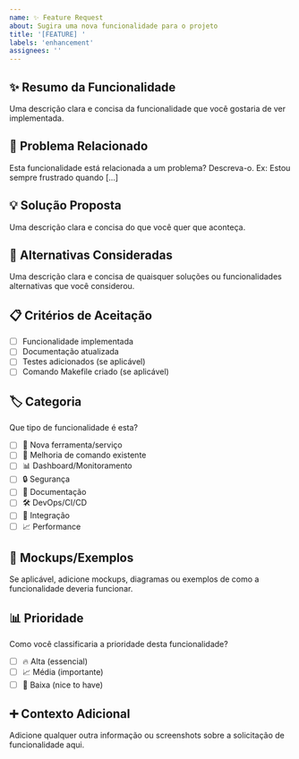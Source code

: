 ```yaml
---
name: ✨ Feature Request
about: Sugira uma nova funcionalidade para o projeto
title: '[FEATURE] '
labels: 'enhancement'
assignees: ''
---
```


## ✨ Resumo da Funcionalidade
Uma descrição clara e concisa da funcionalidade que você gostaria de ver implementada.

## 🎯 Problema Relacionado
Esta funcionalidade está relacionada a um problema? Descreva-o.
Ex: Estou sempre frustrado quando [...]

## 💡 Solução Proposta
Uma descrição clara e concisa do que você quer que aconteça.

## 🔄 Alternativas Consideradas
Uma descrição clara e concisa de quaisquer soluções ou funcionalidades alternativas que você considerou.

## 📋 Critérios de Aceitação
- [ ] Funcionalidade implementada
- [ ] Documentação atualizada  
- [ ] Testes adicionados (se aplicável)
- [ ] Comando Makefile criado (se aplicável)

## 🏷️ Categoria
Que tipo de funcionalidade é esta?
- [ ] 🚀 Nova ferramenta/serviço
- [ ] 🔧 Melhoria de comando existente
- [ ] 📊 Dashboard/Monitoramento
- [ ] 🔒 Segurança
- [ ] 📖 Documentação
- [ ] 🛠️ DevOps/CI/CD
- [ ] 🔗 Integração
- [ ] 📈 Performance

## 🎨 Mockups/Exemplos
Se aplicável, adicione mockups, diagramas ou exemplos de como a funcionalidade deveria funcionar.

## 📊 Prioridade
Como você classificaria a prioridade desta funcionalidade?
- [ ] 🔥 Alta (essencial)
- [ ] 📈 Média (importante)
- [ ] 📝 Baixa (nice to have)

## ➕ Contexto Adicional
Adicione qualquer outra informação ou screenshots sobre a solicitação de funcionalidade aqui.